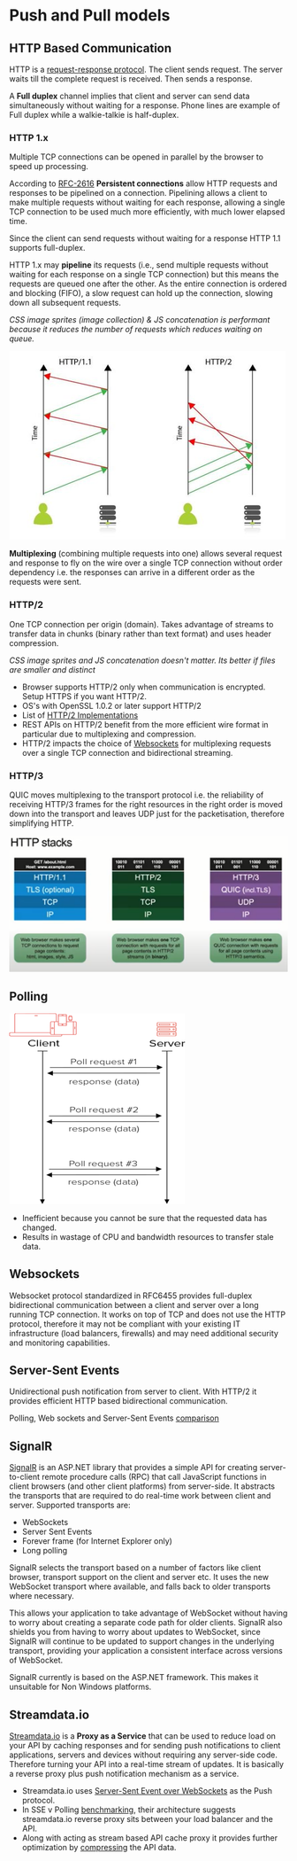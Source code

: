 # Push and Pull models

## HTTP Based Communication

HTTP is a [request-response protocol](https://twitter.com/kosamari/status/859958929484337152?lang=en). The client sends request. The server waits till the complete request is received. Then sends a response.

A **Full duplex** channel implies that client and server can send data simultaneously without waiting for a response. Phone lines are example of Full duplex while a walkie-talkie is half-duplex.

### HTTP 1.x

Multiple TCP connections can be opened in parallel by the browser to speed up processing.

According to [RFC-2616](http://www.ietf.org/rfc/rfc2616.txt) **Persistent connections** allow HTTP requests and responses to be pipelined on a connection. Pipelining allows a client to make multiple requests without waiting for each response, allowing a single TCP connection to be used much more efficiently, with much lower elapsed time.

Since the client can send requests without waiting for a response HTTP 1.1 supports full-duplex.

HTTP 1.x may **pipeline** its requests (i.e., send multiple requests without waiting for each response on a single TCP connection) but this means the requests are queued one after the other. As the entire connection is ordered and blocking (FIFO), a slow request can hold up the connection, slowing down all subsequent requests.

*CSS image sprites (image collection) & JS concatenation is performant because it reduces the number of requests which reduces waiting on queue.*

![http-v-HTTP/2.jpg](../Images/http-v-http2.jpg "Http v Http 2")

**Multiplexing** (combining multiple requests into one) allows several request and response to fly on the wire over a single TCP connection without order dependency i.e. the responses can arrive in a different order as the requests were sent.

### HTTP/2

One TCP connection per origin (domain). Takes advantage of streams to transfer data in chunks (binary rather than text format) and uses header compression.

*CSS image sprites and JS concatenation doesn't matter. Its better if files are smaller and distinct*

* Browser supports HTTP/2 only when communication is encrypted. Setup HTTPS if you want HTTP/2.
* OS's with OpenSSL 1.0.2 or later support HTTP/2
* List of [HTTP/2 Implementations](https://github.com/HTTP/2/HTTP/2-spec/wiki/Implementations)
* REST APIs on HTTP/2 benefit from the more efficient wire format in particular due to multiplexing and compression.
* HTTP/2 impacts the choice of [ Websockets](https://www.infoq.com/articles/websocket-and-HTTP/2-coexist) for multiplexing requests over a single TCP connection and bidirectional streaming.

### HTTP/3

QUIC moves multiplexing to the transport protocol i.e. the reliability of receiving HTTP/3 frames for the right resources in the right order is moved down into the transport and leaves UDP just for the packetisation, therefore simplifying HTTP.

![http-stacks.PNG](../Images/http-stacks.png "HTTP stacks")

## Polling

![polling.png](../Images/polling.png "Polling")

* Inefficient because you cannot be sure that the requested data has changed.
* Results in wastage of CPU and bandwidth resources to transfer stale data.

## Websockets

Websocket protocol standardized in RFC6455 provides full-duplex bidirectional communication between a client and server over a long running TCP connection. It works on top of TCP and does not use the HTTP protocol, therefore it may not be compliant with your existing IT infrastructure (load balancers, firewalls) and may need additional security and monitoring capabilities.

## Server-Sent Events

Unidirectional push notification from server to client. With HTTP/2 it provides efficient HTTP based bidirectional communication.

Polling, Web sockets and Server-Sent Events [comparison](https://stackoverflow.com/questions/11077857/what-are-long-polling-websockets-server-sent-events-sse-and-comet)

## SignalR

[SignalR](https://docs.microsoft.com/en-gb/aspnet/signalr/overview/getting-started/introduction-to-signalr) is an ASP.NET library that provides a simple API for creating server-to-client remote procedure calls (RPC) that call JavaScript functions in client browsers (and other client platforms) from server-side. It abstracts the transports that are required to do real-time work between client and server. Supported transports are:

* WebSockets
* Server Sent Events
* Forever frame (for Internet Explorer only)
* Long polling

SignalR selects the transport based on a number of factors like client browser, transport support on the client and server etc. It uses the new WebSocket transport where available, and falls back to older transports where necessary.

This allows your application to take advantage of WebSocket without having to worry about creating a separate code path for older clients. SignalR also shields you from having to worry about updates to WebSocket, since SignalR will continue to be updated to support changes in the underlying transport, providing your application a consistent interface across versions of WebSocket.

SignalR currently is based on the ASP.NET framework. This makes it unsuitable for Non Windows platforms.

## Streamdata.io

[Streamdata.io](https://streamdata.io) is a **Proxy as a Service** that can be used to reduce load on your API by caching responses and for sending push notifications to client applications, servers and devices without requiring any server-side code. Therefore turning your API into a real-time stream of updates. It is basically a reverse proxy plus push notification mechanism as a service.

* Streamdata.io uses [Server-Sent Event over WebSockets]((https://streamdata.io/blog/push-sse-vs-websockets/)) as the Push protocol.
* In SSE v Polling [benchmarking](http://streamdata.io/blog/benchmark-server-sent-events-versus-polling/), their architecture suggests streamdata.io reverse proxy sits between your load balancer and the API.
* Along with acting as stream based API cache proxy it provides further optimization by [compressing](http://streamdata.io/blog/add-compression-server-sent-events-undertow) the API data.
